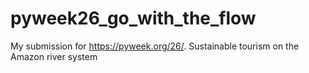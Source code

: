 # pyweek26_go_with_the_flow
My submission for https://pyweek.org/26/. Sustainable tourism on the Amazon river system
